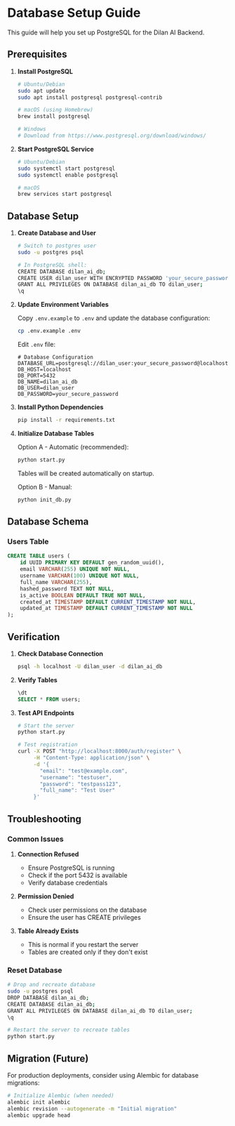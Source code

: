 # Database Setup Guide

This guide will help you set up PostgreSQL for the Dilan AI Backend.

## Prerequisites

1. **Install PostgreSQL**
   ```bash
   # Ubuntu/Debian
   sudo apt update
   sudo apt install postgresql postgresql-contrib
   
   # macOS (using Homebrew)
   brew install postgresql
   
   # Windows
   # Download from https://www.postgresql.org/download/windows/
   ```

2. **Start PostgreSQL Service**
   ```bash
   # Ubuntu/Debian
   sudo systemctl start postgresql
   sudo systemctl enable postgresql
   
   # macOS
   brew services start postgresql
   ```

## Database Setup

1. **Create Database and User**
   ```bash
   # Switch to postgres user
   sudo -u postgres psql
   
   # In PostgreSQL shell:
   CREATE DATABASE dilan_ai_db;
   CREATE USER dilan_user WITH ENCRYPTED PASSWORD 'your_secure_password';
   GRANT ALL PRIVILEGES ON DATABASE dilan_ai_db TO dilan_user;
   \q
   ```

2. **Update Environment Variables**
   
   Copy `.env.example` to `.env` and update the database configuration:
   ```bash
   cp .env.example .env
   ```
   
   Edit `.env` file:
   ```env
   # Database Configuration
   DATABASE_URL=postgresql://dilan_user:your_secure_password@localhost:5432/dilan_ai_db
   DB_HOST=localhost
   DB_PORT=5432
   DB_NAME=dilan_ai_db
   DB_USER=dilan_user
   DB_PASSWORD=your_secure_password
   ```

3. **Install Python Dependencies**
   ```bash
   pip install -r requirements.txt
   ```

4. **Initialize Database Tables**
   
   Option A - Automatic (recommended):
   ```bash
   python start.py
   ```
   Tables will be created automatically on startup.
   
   Option B - Manual:
   ```bash
   python init_db.py
   ```

## Database Schema

### Users Table
```sql
CREATE TABLE users (
    id UUID PRIMARY KEY DEFAULT gen_random_uuid(),
    email VARCHAR(255) UNIQUE NOT NULL,
    username VARCHAR(100) UNIQUE NOT NULL,
    full_name VARCHAR(255),
    hashed_password TEXT NOT NULL,
    is_active BOOLEAN DEFAULT TRUE NOT NULL,
    created_at TIMESTAMP DEFAULT CURRENT_TIMESTAMP NOT NULL,
    updated_at TIMESTAMP DEFAULT CURRENT_TIMESTAMP NOT NULL
);
```

## Verification

1. **Check Database Connection**
   ```bash
   psql -h localhost -U dilan_user -d dilan_ai_db
   ```

2. **Verify Tables**
   ```sql
   \dt
   SELECT * FROM users;
   ```

3. **Test API Endpoints**
   ```bash
   # Start the server
   python start.py
   
   # Test registration
   curl -X POST "http://localhost:8000/auth/register" \
        -H "Content-Type: application/json" \
        -d '{
          "email": "test@example.com",
          "username": "testuser",
          "password": "testpass123",
          "full_name": "Test User"
        }'
   ```

## Troubleshooting

### Common Issues

1. **Connection Refused**
   - Ensure PostgreSQL is running
   - Check if the port 5432 is available
   - Verify database credentials

2. **Permission Denied**
   - Check user permissions on the database
   - Ensure the user has CREATE privileges

3. **Table Already Exists**
   - This is normal if you restart the server
   - Tables are created only if they don't exist

### Reset Database
```bash
# Drop and recreate database
sudo -u postgres psql
DROP DATABASE dilan_ai_db;
CREATE DATABASE dilan_ai_db;
GRANT ALL PRIVILEGES ON DATABASE dilan_ai_db TO dilan_user;
\q

# Restart the server to recreate tables
python start.py
```

## Migration (Future)

For production deployments, consider using Alembic for database migrations:
```bash
# Initialize Alembic (when needed)
alembic init alembic
alembic revision --autogenerate -m "Initial migration"
alembic upgrade head
```
